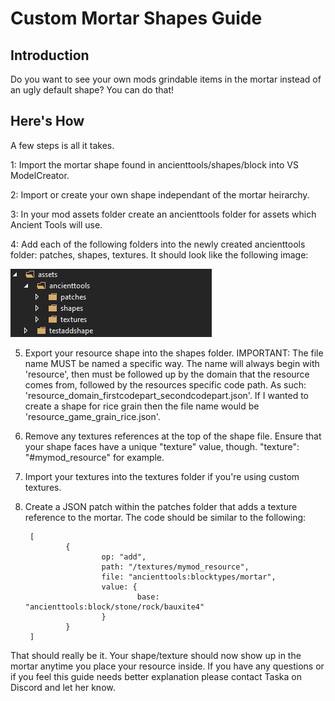 ﻿# Custom Mortar Shapes Guide

## Introduction
Do you want to see your own mods grindable items in the mortar instead of an ugly default shape? You can do that! 

## Here's How
A few steps is all it takes. 

1: Import the mortar shape found in ancienttools/shapes/block into VS ModelCreator. 

2: Import or create your own shape independant of the mortar heirarchy.

3: In your mod assets folder create an ancienttools folder for assets which Ancient Tools will use.

4: Add each of the following folders into the newly created ancienttools folder: patches, shapes, textures. It should look like the following image:

![Screenshot](folderstructure.png)

5. Export your resource shape into the shapes folder. IMPORTANT: The file name MUST be named a specific way. The name will always begin with 'resource', then must be followed up by the domain that the resource comes from, followed by the resources specific code path. As such: 'resource_domain_firstcodepart_secondcodepart.json'. If I wanted to create a shape for rice grain then the file name would be 'resource_game_grain_rice.json'.

6. Remove any textures references at the top of the shape file. Ensure that your shape faces have a unique "texture" value, though. "texture": "#mymod_resource" for example.

7. Import your textures into the textures folder if you're using custom textures.

8. Create a JSON patch within the patches folder that adds a texture reference to the mortar. The code should be similar to the following:
        
        
        [
                {
                        op: "add",
                        path: "/textures/mymod_resource",
                        file: "ancienttools:blocktypes/mortar",
                        value: {
                                base: "ancienttools:block/stone/rock/bauxite4"
                        }
                }
        ]
                
That should really be it. Your shape/texture should now show up in the mortar anytime you place your resource inside. 
If you have any questions or if you feel this guide needs better explanation please contact Taska on Discord and let her know.
